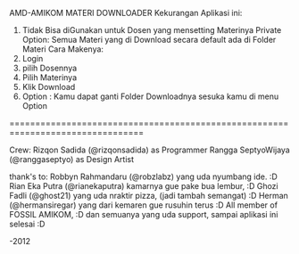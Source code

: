 AMD-AMIKOM MATERI DOWNLOADER
Kekurangan Aplikasi ini:
1. Tidak Bisa diGunakan untuk Dosen yang mensetting Materinya Private
Option:
Semua Materi yang di Download secara default ada di Folder Materi
Cara Makenya:
1. Login
2. pilih Dosennya
3. Pilih Materinya
4. Klik Download
5. Option : Kamu dapat ganti Folder Downloadnya sesuka kamu di menu Option

================================================================================

Crew:
Rizqon Sadida (@rizqonsadida) as Programmer
Rangga SeptyoWijaya (@ranggaseptyo) as Design Artist

thank's to:
Robbyn Rahmandaru (@robzlabz) yang uda nyumbang ide. :D
Rian Eka Putra (@rianekaputra) kamarnya gue pake bua lembur, :D
Ghozi Fadli (@ghost21) yang uda nraktir pizza, (jadi tambah semangat) :D
Herman (@hermansiregar) yang dari kemaren gue rusuhin terus :D
All member of FOSSIL AMIKOM, :D
dan semuanya yang uda support, sampai aplikasi ini selesai :D 

-2012
